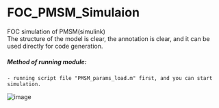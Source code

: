 # FOC_PMSM_Simulaion
FOC simulation of PMSM(simulink)   
The structure of the model is clear, the annotation is clear, and it can be used directly for code generation.
##### Method of running module:
    - running script file "PMSM_params_load.m" first, and you can start simulation.

![image](https://github.com/vanghch/FOC_PMSM_Simulaion/assets/37259952/2a93786e-0ddf-4e3b-a66e-279b91e0c354)
